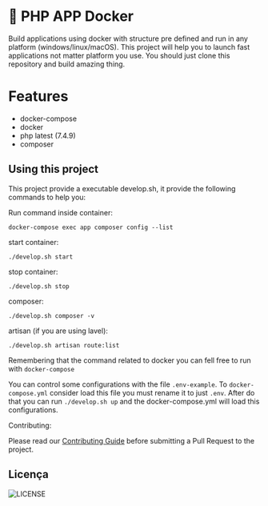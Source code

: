 # 🚀 PHP APP Docker

Build applications using docker with structure pre defined and run in any platform
(windows/linux/macOS). This project will help you to launch fast applications not matter
platform you use. You should just clone this repository and build amazing thing.

# Features
- docker-compose
- docker
- php latest (7.4.9)
- composer

## Using this project

This project provide a executable develop.sh, it provide the following commands to help you:


Run command inside container:

`docker-compose exec app composer config --list`

start container:

`./develop.sh start`

stop container:

`./develop.sh stop`

composer:

`./develop.sh composer -v`

artisan (if you are using lavel): 

`./develop.sh artisan route:list`


Remembering that the command related to docker you can fell free to run with `docker-compose` 

You can control some configurations with the file `.env-example`. To `docker-compose.yml` consider load
this file you must rename it to just `.env`. After do that you can run `./develop.sh up` and the docker-compose.yml
will load this configurations.

Contributing:

Please read our [Contributing Guide](./CONTRIBUTING.md) before submitting a Pull Request to the project.

## Licença

![LICENSE](https://img.shields.io/badge/license-MIT-%23F8952D)


